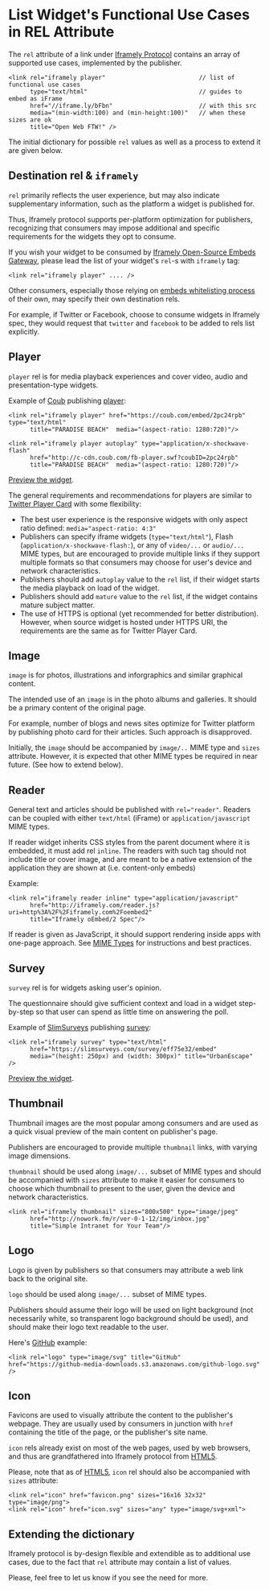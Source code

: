 # List Widget's Functional Use Cases in REL Attribute

The `rel` attribute of a link under [Iframely Protocol](http://iframely.com/oembed2) contains 
an array of supported use cases, implemented by the publisher.

    <link rel="iframely player"                          // list of functional use cases
          type="text/html"                               // guides to embed as iFrame
          href="//iframe.ly/bFbn"                        // with this src
          media="(min-width:100) and (min-height:100)"   // when these sizes are ok
          title="Open Web FTW!" />

The initial dictionary for possible `rel` values as well as a process to extend it are given below.



## Destination rel & `iframely`

`rel` primarily reflects the user experience, but may also indicate supplementary information, 
such as the platform a widget is published for.

Thus, Iframely protocol supports per-platform optimization for publishers, 
recognizing that consumers may impose additional and specific requirements for the widgets they opt to consume.

If you wish your widget to be consumed by [Iframely Open-Source Embeds Gateway](http://iframely.com/gateway), 
please lead the list of your widget's `rel`-s with `iframely` tag:

    <link rel="iframely player" .... />

Other consumers, especially those relying on [embeds whitelisting process](http://iframely.com/qa) of their own, 
may specify their own destination rels. 

For example, if Twitter or Facebook, choose to consume widgets in Iframely spec, 
they would request that `twitter` and `facebook` to be added to rels list explicitly.



## Player

`player` rel is for media playback experiences and cover video, audio and presentation-type widgets. 

Example of [Coub](http://coub.com) publishing [player](http://coub.com/view/2pc24rpb):

    <link rel="iframely player" href="https://coub.com/embed/2pc24rpb" type="text/html" 
          title="PARADISE BEACH"  media="(aspect-ratio: 1280:720)"/>
    
    <link rel="iframely player autoplay" type="application/x-shockwave-flash"
          href="http://c-cdn.coub.com/fb-player.swf?coubID=2pc24rpb"
          title="PARADISE BEACH"  media="(aspect-ratio: 1280:720)"/>
    
[Preview the widget](http://iframe.ly/bF9Z).

The general requirements and recommendations for players are similar to 
[Twitter Player Card](https://dev.twitter.com/docs/cards/types/player-card) with some flexibility:

- The best user experience is the responsive widgets with only aspect ratio defined: `media="aspect-ratio: 4:3"`
- Publishers can specify iframe widgets (`type="text/html"`), Flash (`application/x-shockwave-flash:`), or any of `video/...` or `audio/...` MIME types, but are encouraged to provide multiple links if they support multiple formats so that consumers may choose for user's device and network characteristics.
- Publishers should add `autoplay` value to the `rel` list, if their widget starts the media playback on load of the widget. 
- Publishers should add `mature` value to the `rel` list, if the widget contains mature subject matter.
- The use of HTTPS is optional (yet recommended for better distribution). However, when source widget is hosted under HTTPS URI, the requirements are the same as for Twitter Player Card.



## Image

`image` is for photos, illustrations and inforgraphics and similar graphical content.

The intended use of an `image` is in the photo albums and galleries. It should be a primary content of the original page. 

For example, number of blogs and news sites optimize for Twitter platform by publishing 
photo card for their articles. Such approach is disapproved. 

Initially, the `image` should be accompanied by `image/..` MIME type and `sizes` attribute. 
However, it is expected that other MIME types be required in near future. (See how to extend below).



## Reader

General text and articles should be published with `rel="reader"`. Readers can be coupled with either `text/html` (iFrame) or `application/javascript` MIME types.

If reader widget inherits CSS styles from the parent document where it is embedded, it must add rel `inline`. The readers with such tag should not include title or cover image, and are meant to be a native extension of the application they are shown at (i.e. content-only embeds)

Example:

    <link rel="iframely reader inline" type="application/javascript"
          href="http://iframely.com/reader.js?uri=http%3A%2F%2Fiframely.com%2Foembed2" 
          title="Iframely oEmbed/2 Spec"/> 


If reader is given as JavaScript, it should support rendering inside apps with one-page approach. See [MIME Types](http://iframely.com/oembed2/types) for instructions and best practices.


## Survey

`survey` rel is for widgets asking user's opinion. 

The questionnaire should give sufficient context and load in a widget step-by-step so that user can spend as little time on answering the poll.



Example of [SlimSurveys](http://slimsurveys.com) publishing [survey](https://slimsurveys.com/s/eff75e32):

    <link rel="iframely survey" type="text/html" 
          href="https://slimsurveys.com/survey/eff75e32/embed" 
          media="(height: 250px) and (width: 300px)" title="UrbanEscape" />

[Preview the widget](http://iframe.ly/bFsC).



## Thumbnail

Thumbnail images are the most popular among consumers and are used as a quick visual preview of the main content on publisher's page.

Publishers are encouraged to provide multiple `thumbnail` links, with varying image dimensions.

`thumbnail` should be used along `image/...` subset of MIME types and 
should be accompanied with `sizes` attribute to make it easier for consumers to choose which thumbnail to present to the user, given the device and network characteristics. 

    <link rel="iframely thumbnail" sizes="800x500" type="image/jpeg"
          href="http://nowork.fm/r/ver-0-1-12/img/inbox.jpg" 
          title="Simple Intranet for Your Team"/> 



## Logo

Logo is given by publishers so that consumers may attribute a web link back to the original site. 

`logo` should be used along `image/...` subset of MIME types. 

Publishers should assume their logo will be used on light background (not necessarily white, 
so transparent logo background should be used), and should make their logo text readable to the user.

Here's [GitHub](https://github.com/) example:

    <link rel="logo" type="image/svg" title="GitHub"
    href="https://github-media-downloads.s3.amazonaws.com/github-logo.svg" />

    

## Icon

Favicons are used to visually attribute the content to the publisher's webpage. 
They are usually used by consumers in junction with `href` containing the title of the page, or the publisher's site name.

`icon` rels already exist on most of the web pages, used by web browsers, 
and thus are grandfathered into Iframely protocol from [HTML5](http://www.w3schools.com/tags/tag_link.asp). 

Please, note that as of [HTML5](http://www.w3schools.com/tags/att_link_sizes.asp), 
`icon` rel should also be accompanied with `sizes` attribute:

    <link rel="icon" href="favicon.png" sizes="16x16 32x32" type="image/png"> 
    <link rel="icon" href="icon.svg" sizes="any" type="image/svg+xml">



## Extending the dictionary

Iframely protocol is by-design flexible and extendible as to additional use cases, 
due to the fact that `rel` attribute may contain a list of values.

Please, feel free to let us know if you see the need for more.